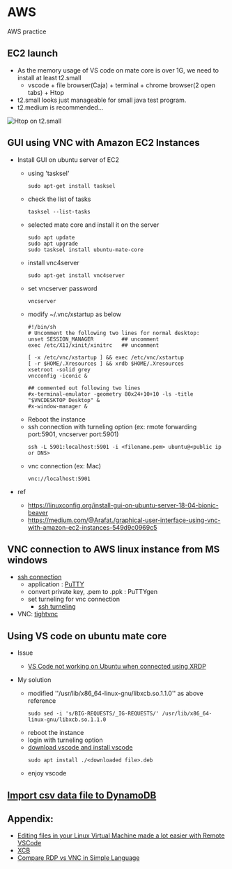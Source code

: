 # AWS
AWS practice

## EC2 launch
- As the memory usage of VS code on mate core is over 1G, we need to install at least t2.small
  - vscode + file browser(Caja) + terminal + chrome browser(2 open tabs) + Htop
- t2.small looks just manageable for small java test program.
- t2.medium is recommended...

![Htop on t2.small](https://drive.google.com/uc?export=view&id=1ptQKMUCbpz3FdAaUqmrqQIeb6VfcDAeW)

## GUI using VNC with Amazon EC2 Instances
- Install GUI on ubuntu server of EC2
  - using 'tasksel'
    ```
    sudo apt-get install tasksel
    ```
  - check the list of tasks
    ```
    tasksel --list-tasks
    ```
  - selected mate core and install it on the server
    ```
    sudo apt update
    sudo apt upgrade
    sudo tasksel install ubuntu-mate-core
    ```
  - install vnc4server
    ```
    sudo apt-get install vnc4server
    ```
  - set vncserver password
    ```
    vncserver
    ```
  - modify ~/.vnc/xstartup as below
    ```
    #!/bin/sh
    # Uncomment the following two lines for normal desktop:
    unset SESSION_MANAGER         ## uncomment
    exec /etc/X11/xinit/xinitrc   ## uncomment

    [ -x /etc/vnc/xstartup ] && exec /etc/vnc/xstartup
    [ -r $HOME/.Xresources ] && xrdb $HOME/.Xresources
    xsetroot -solid grey
    vncconfig -iconic &

    ## commented out following two lines
    #x-terminal-emulator -geometry 80x24+10+10 -ls -title "$VNCDESKTOP Desktop" &
    #x-window-manager &
    ```
  - Reboot the instance
  - ssh connection with turneling option (ex: rmote forwarding port:5901, vncserver port:5901)
    ```
    ssh -L 5901:localhost:5901 -i <filename.pem> ubuntu@<public ip or DNS>
    ```
  - vnc connection (ex: Mac)
    ```
    vnc://localhost:5901
    ```
  
- ref
  - https://linuxconfig.org/install-gui-on-ubuntu-server-18-04-bionic-beaver
  - https://medium.com/@Arafat./graphical-user-interface-using-vnc-with-amazon-ec2-instances-549d9c0969c5


## VNC connection to AWS linux instance from MS windows
- [ssh connection](https://docs.aws.amazon.com/AWSEC2/latest/UserGuide/putty.html)
  - application : [PuTTY](https://www.chiark.greenend.org.uk/~sgtatham/putty/latest.html)
  - convert private key, .pem to .ppk : PuTTYgen
  - set turneling for vnc connection
    - [ssh turneling](https://www.ssh.com/ssh/tunneling/example)
- VNC: [tightvnc](https://docs.aws.amazon.com/AWSEC2/latest/UserGuide/putty.html)

## Using VS code on ubuntu mate core
- Issue
  - [VS Code not working on Ubuntu when connected using XRDP](https://github.com/Microsoft/vscode/issues/3451)

- My solution
  - modified ''/usr/lib/x86_64-linux-gnu/libxcb.so.1.1.0'' as above reference
    ```
    sudo sed -i 's/BIG-REQUESTS/_IG-REQUESTS/' /usr/lib/x86_64-linux-gnu/libxcb.so.1.1.0
    ```
  - reboot the instance
  - login with turneling option
  - [download vscode and install vscode](https://code.visualstudio.com/docs/setup/linux)
    ```
    sudo apt install ./<downloaded file>.deb
    ```
  - enjoy vscode

## [Import csv data file to DynamoDB](http://oksoft.blogspot.com/2017/02/import-csv-data-file-to-dynamodb.html)

## Appendix: 
- [Editing files in your Linux Virtual Machine made a lot easier with Remote VSCode](https://medium.com/@prtdomingo/editing-files-in-your-linux-virtual-machine-made-a-lot-easier-with-remote-vscode-6bb98d0639a4)
- [XCB](https://xcb.freedesktop.org/tutorial/)
- [Compare RDP vs VNC in Simple Language](https://www.xtontech.com/blog/rdp-vs-vnc-access/)
